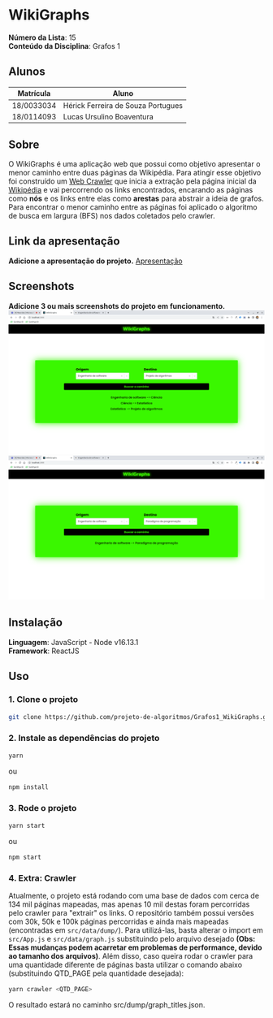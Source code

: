 # WikiGraphs

**Número da Lista**: 15<br>
**Conteúdo da Disciplina**: Grafos 1<br>

## Alunos

|Matrícula | Aluno |
| -- | -- |
| 18/0033034  |  Hérick Ferreira de Souza Portugues |
| 18/0114093  |  Lucas Ursulino Boaventura |

## Sobre

O WikiGraphs é uma aplicação web que possui como objetivo apresentar o menor caminho entre duas páginas da Wikipédia. Para atingir esse objetivo foi construído um [Web Crawler](#4-extra-crawler) que inicia a extração pela página inicial da [Wikipédia](https://pt.wikipedia.org/wiki/Wikip%C3%A9dia) e vai percorrendo os links encontrados, encarando as páginas como **nós** e os links entre elas como **arestas** para abstrair a ideia de grafos. Para encontrar o menor caminho entre as páginas foi aplicado o algoritmo de busca em largura (BFS) nos dados coletados pelo crawler.

## Link da apresentação

**Adicione a apresentação do projeto.**
[Apresentação](./apresentacao-LucasHerick.mp4)

## Screenshots

**Adicione 3 ou mais screenshots do projeto em funcionamento.**
![Imagem 1](./assets/exemplo1.png)
![Imagem 2](./assets/exemplo2.png)

## Instalação

**Linguagem**: JavaScript - Node v16.13.1<br>
**Framework**: ReactJS<br>

## Uso

### 1. Clone o projeto

```bash
git clone https://github.com/projeto-de-algoritmos/Grafos1_WikiGraphs.git
```

### 2. Instale as dependências do projeto

```bash
yarn
```

ou

```bash
npm install
```

### 3. Rode o projeto

```bash
yarn start
```

ou

```bash
npm start
```

### 4. Extra: Crawler

Atualmente, o projeto está rodando com uma base de dados com cerca de 134 mil páginas mapeadas, mas apenas 10 mil destas foram percorridas pelo crawler para "extrair" os links. O repositório também possui versões com 30k, 50k e 100k páginas percorridas e ainda mais mapeadas (encontradas em ```src/data/dump/```). Para utilizá-las, basta alterar o import em ```src/App.js``` e ```src/data/graph.js``` substituindo pelo arquivo desejado **(Obs: Essas mudanças podem acarretar em problemas de performance, devido ao tamanho dos arquivos)**. Além disso, caso queira rodar o crawler para uma quantidade diferente de páginas basta utilizar o comando abaixo (substituindo QTD_PAGE pela quantidade desejada):

```bash
yarn crawler <QTD_PAGE>
```

O resultado estará no caminho src/dump/graph_titles.json.
